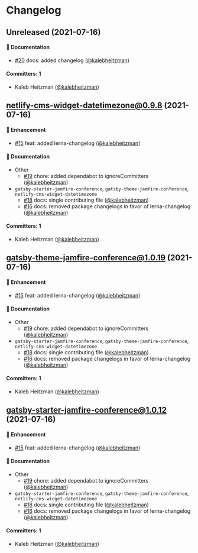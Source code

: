 # Changelog

## Unreleased (2021-07-16)

#### :memo: Documentation
* [#20](https://github.com/jamfire/jamfire/pull/20) docs: added changelog ([@kalebheitzman](https://github.com/kalebheitzman))

#### Committers: 1
- Kaleb Heitzman ([@kalebheitzman](https://github.com/kalebheitzman))


## netlify-cms-widget-datetimezone@0.9.8 (2021-07-16)

#### :rocket: Enhancement
* [#15](https://github.com/jamfire/jamfire/pull/15) feat: added lerna-changelog ([@kalebheitzman](https://github.com/kalebheitzman))

#### :memo: Documentation
* Other
  * [#19](https://github.com/jamfire/jamfire/pull/19) chore: added dependabot to ignoreCommitters ([@kalebheitzman](https://github.com/kalebheitzman))
* `gatsby-starter-jamfire-conference`, `gatsby-theme-jamfire-conference`, `netlify-cms-widget-datetimezone`
  * [#18](https://github.com/jamfire/jamfire/pull/18) docs: single contributing file ([@kalebheitzman](https://github.com/kalebheitzman))
  * [#16](https://github.com/jamfire/jamfire/pull/16) docs: removed package changelogs in favor of lerna-changelog ([@kalebheitzman](https://github.com/kalebheitzman))

#### Committers: 1
- Kaleb Heitzman ([@kalebheitzman](https://github.com/kalebheitzman))


## gatsby-theme-jamfire-conference@1.0.19 (2021-07-16)

#### :rocket: Enhancement
* [#15](https://github.com/jamfire/jamfire/pull/15) feat: added lerna-changelog ([@kalebheitzman](https://github.com/kalebheitzman))

#### :memo: Documentation
* Other
  * [#19](https://github.com/jamfire/jamfire/pull/19) chore: added dependabot to ignoreCommitters ([@kalebheitzman](https://github.com/kalebheitzman))
* `gatsby-starter-jamfire-conference`, `gatsby-theme-jamfire-conference`, `netlify-cms-widget-datetimezone`
  * [#18](https://github.com/jamfire/jamfire/pull/18) docs: single contributing file ([@kalebheitzman](https://github.com/kalebheitzman))
  * [#16](https://github.com/jamfire/jamfire/pull/16) docs: removed package changelogs in favor of lerna-changelog ([@kalebheitzman](https://github.com/kalebheitzman))

#### Committers: 1
- Kaleb Heitzman ([@kalebheitzman](https://github.com/kalebheitzman))


## gatsby-starter-jamfire-conference@1.0.12 (2021-07-16)

#### :rocket: Enhancement
* [#15](https://github.com/jamfire/jamfire/pull/15) feat: added lerna-changelog ([@kalebheitzman](https://github.com/kalebheitzman))

#### :memo: Documentation
* Other
  * [#19](https://github.com/jamfire/jamfire/pull/19) chore: added dependabot to ignoreCommitters ([@kalebheitzman](https://github.com/kalebheitzman))
* `gatsby-starter-jamfire-conference`, `gatsby-theme-jamfire-conference`, `netlify-cms-widget-datetimezone`
  * [#18](https://github.com/jamfire/jamfire/pull/18) docs: single contributing file ([@kalebheitzman](https://github.com/kalebheitzman))
  * [#16](https://github.com/jamfire/jamfire/pull/16) docs: removed package changelogs in favor of lerna-changelog ([@kalebheitzman](https://github.com/kalebheitzman))

#### Committers: 1
- Kaleb Heitzman ([@kalebheitzman](https://github.com/kalebheitzman))